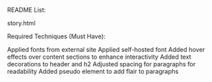 README List:

story.html

Required Techniques (Must Have):


Applied fonts from external site
Applied self-hosted font 
Added hover effects over content sections to enhance interactivity
Added text decorations to header and h2
Adjusted spacing for paragraphs for readability
Added pseudo element to add flair to paragraphs


